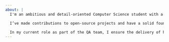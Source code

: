 ```yaml
---
about: |
  I'm an ambitious and detail-oriented Computer Science student with a strong passion for collaboratively building innovative and impactful software products. My expertise lies in C++, Python, DevOps, AWS, and frontend development, and I’ve applied these skills to both academic and real-world projects.

  I’ve made contributions to open-source projects and have a solid foundation in performance testing, system optimization, and algorithm development. Additionally, I’ve honed my problem-solving abilities by solving numerous challenges on platforms like LeetCode.

  In my current role as part of the QA team, I ensure the delivery of high-quality software by thoroughly testing real-world applications. I’m actively seeking opportunities in a reputed organization to continue growing my skills and collaborate on cutting-edge solutions in the field of software development.
---
```

